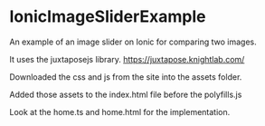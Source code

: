 # IonicImageSliderExample

An example of an image slider on Ionic for comparing two images.

It uses the juxtaposejs library. https://juxtapose.knightlab.com/

Downloaded the css and js from the site into the assets folder.
 
Added those assets to the index.html file before the polyfills.js

Look at the home.ts and home.html for the implementation.
